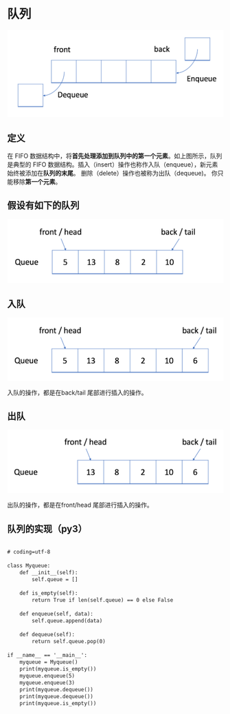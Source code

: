 # 队列

![](pics\queue1.png)

## 定义

在 FIFO 数据结构中，将**首先处理添加到队列中的第一个元素**。如上图所示，队列是典型的 FIFO 数据结构。插入（insert）操作也称作入队（enqueue），新元素始终被添加在**队列的末尾**。 删除（delete）操作也被称为出队（dequeue)。 你只能移除**第一个元素**。

## 假设有如下的队列

![](pics\queue2.png)

## 入队

![](pics\queue3.png)

入队的操作，都是在back/tail 尾部进行插入的操作。

## 出队

![](pics\queue4.png)

出队的操作，都是在front/head 尾部进行插入的操作。

## 队列的实现（py3）

```

```

```python3
# coding=utf-8

class Myqueue:
    def __init__(self):
        self.queue = []

​    def is_empty(self):
​        return True if len(self.queue) == 0 else False

​    def enqueue(self, data):
​        self.queue.append(data)

​    def dequeue(self):
​        return self.queue.pop(0)

if __name__ == '__main__':
    myqueue = Myqueue()
    print(myqueue.is_empty())
    myqueue.enqueue(5)
    myqueue.enqueue(3)
    print(myqueue.dequeue())
    print(myqueue.dequeue())
    print(myqueue.is_empty())
```

